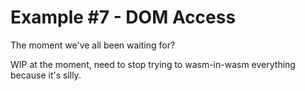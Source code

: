 # Example #7 - DOM Access

The moment we've all been waiting for?

WIP at the moment, need to stop trying to wasm-in-wasm everything because it's silly.
